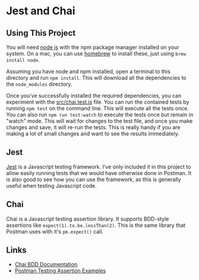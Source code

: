 # Jest and Chai

## Using This Project
You will need [node js](https://nodejs.org/en/) with the npm package manager installed on your system. On a mac, you can use [homebrew](https://brew.sh/) to install these, just using `brew install node`.

Assuming you have node and npm installed, open a terminal to this directory and run `npm install`. This will download all the dependencies to the `node_modules` directory.

Once you've successfully installed the required dependencies, you can experiment with the [src/chai.test.js]() file. You can run the contained tests by running `npm test` on the command line. This will execute all the tests once. You can also run `npm run test:watch` to execute the tests once but remain in "watch" mode. This will wait for changes to the test file, and once you make changes and save, it will re-run the tests. This is really handy if you are making a lot of small changes and want to see the results immediately.

## Jest
[Jest](https://jestjs.io/docs/getting-started) is a Javascript testing framework. I've only included it in this project to allow easily running tests that we would have otherwise done in Postman. It is also good to see how you can use the framework, as this is generally useful when testing Javascript code.

## Chai
Chai is a Javascript testing assertion library. It supports BDD-style assertions like `expect(1).to.be.lessThan(2)`. This is the same library that Postman uses with it's `pm.expect()` call.

## Links
* [Chai BDD Documentation](https://www.chaijs.com/api/bdd/)
* [Postman Testing Assertion Examples](https://learning.postman.com/docs/writing-scripts/script-references/test-examples/#common-assertion-examples)